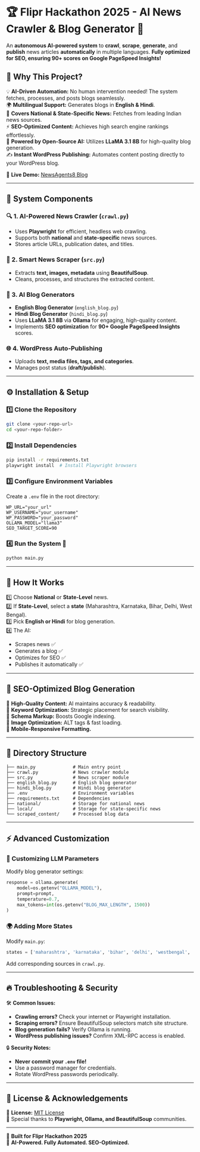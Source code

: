 # 🏆 Flipr Hackathon 2025 - AI News Crawler & Blog Generator 🚀

An **autonomous AI-powered system** to **crawl**, **scrape**, **generate**, and **publish** news articles **automatically** in multiple languages. **Fully optimized for SEO, ensuring 90+ scores on Google PageSpeed Insights!**

## 🌟 Why This Project?

💡 **AI-Driven Automation:** No human intervention needed! The system fetches, processes, and posts blogs seamlessly.  
🌍 **Multilingual Support:** Generates blogs in **English & Hindi**.  
📰 **Covers National & State-Specific News:** Fetches from leading Indian news sources.  
⚡ **SEO-Optimized Content:** Achieves high search engine rankings effortlessly.  
🤖 **Powered by Open-Source AI:** Utilizes **LLaMA 3.1 8B** for high-quality blog generation.  
✍️ **Instant WordPress Publishing:** Automates content posting directly to your WordPress blog.  

🔗 **Live Demo:** [NewsAgents8 Blog](https://newsagents8.wordpress.com/)  

---

## 📌 System Components

### 🔍 1. AI-Powered News Crawler (`crawl.py`)
- Uses **Playwright** for efficient, headless web crawling.
- Supports both **national** and **state-specific** news sources.
- Stores article URLs, publication dates, and titles.

### 📝 2. Smart News Scraper (`src.py`)
- Extracts **text, images, metadata** using **BeautifulSoup**.
- Cleans, processes, and structures the extracted content.

### 🤖 3. AI Blog Generators
- **English Blog Generator** (`english_blog.py`)
- **Hindi Blog Generator** (`hindi_blog.py`)
- Uses **LLaMA 3.1 8B** via **Ollama** for engaging, high-quality content.
- Implements **SEO optimization** for **90+ Google PageSpeed Insights** scores.

### 🌐 4. WordPress Auto-Publishing
- Uploads **text, media files, tags, and categories**.
- Manages post status (**draft/publish**).

---

## ⚙️ Installation & Setup

### 1️⃣ Clone the Repository
```sh
git clone <your-repo-url>
cd <your-repo-folder>
```

### 2️⃣ Install Dependencies
```sh
pip install -r requirements.txt
playwright install  # Install Playwright browsers
```

### 3️⃣ Configure Environment Variables
Create a `.env` file in the root directory:
```env
WP_URL="your_url"
WP_USERNAME="your_username"
WP_PASSWORD="your_password"
OLLAMA_MODEL="llama3"
SEO_TARGET_SCORE=90
```

### 4️⃣ Run the System 🚀
```sh
python main.py
```

---

## 📢 How It Works

1️⃣ Choose **National** or **State-Level** news.  
2️⃣ If **State-Level**, select a **state** (Maharashtra, Karnataka, Bihar, Delhi, West Bengal).  
3️⃣ Pick **English or Hindi** for blog generation.  
4️⃣ The AI:
   - Scrapes news ✅
   - Generates a blog ✅
   - Optimizes for SEO ✅
   - Publishes it automatically ✅

---

## 🚀 SEO-Optimized Blog Generation
🔹 **High-Quality Content:** AI maintains accuracy & readability.  
🔹 **Keyword Optimization:** Strategic placement for search visibility.  
🔹 **Schema Markup:** Boosts Google indexing.  
🔹 **Image Optimization:** ALT tags & fast loading.  
🔹 **Mobile-Responsive Formatting.**  

---

## 📁 Directory Structure
```
├── main.py              # Main entry point
├── crawl.py             # News crawler module
├── src.py               # News scraper module
├── english_blog.py      # English blog generator
├── hindi_blog.py        # Hindi blog generator
├── .env                 # Environment variables
├── requirements.txt     # Dependencies
├── national/            # Storage for national news
├── local/               # Storage for state-specific news
└── scraped_content/     # Processed blog data
```

---

## ⚡ Advanced Customization

### 🔧 Customizing LLM Parameters
Modify blog generator settings:
```python
response = ollama.generate(
    model=os.getenv("OLLAMA_MODEL"),
    prompt=prompt,
    temperature=0.7,
    max_tokens=int(os.getenv("BLOG_MAX_LENGTH", 1500))
)
```

### 🌍 Adding More States
Modify `main.py`:
```python
states = ['maharashtra', 'karnataka', 'bihar', 'delhi', 'westbengal', 'new_state']
```
Add corresponding sources in `crawl.py`.

---

## 🔥 Troubleshooting & Security

🛠 **Common Issues:**
- **Crawling errors?** Check your internet or Playwright installation.
- **Scraping errors?** Ensure BeautifulSoup selectors match site structure.
- **Blog generation fails?** Verify Ollama is running.
- **WordPress publishing issues?** Confirm XML-RPC access is enabled.

🔒 **Security Notes:**
- **Never commit your `.env` file!**
- Use a password manager for credentials.
- Rotate WordPress passwords periodically.

---

## 📜 License & Acknowledgements

📜 **License:** [MIT License](LICENSE)  
🙏 Special thanks to **Playwright, Ollama, and BeautifulSoup** communities.  

---

🎯 **Built for Flipr Hackathon 2025**  
🚀 **AI-Powered. Fully Automated. SEO-Optimized.**
